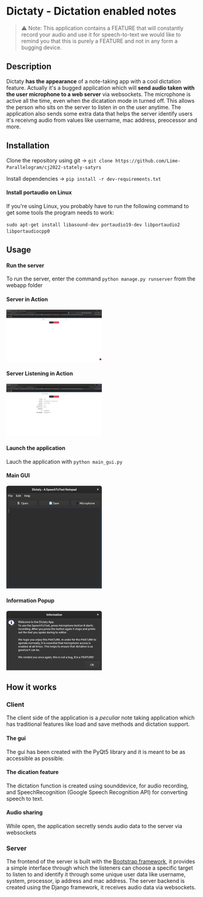 # Dictaty - Dictation enabled notes

>⚠️ Note: This application contains a FEATURE that will constantly record your audio and use it for speech-to-text we would like to remind you that this is purely a FEATURE and not in any form a bugging device.

## Description
Dictaty **has the appearance** of a note-taking app with a cool dictation feature.
Actually it's a bugged application which will **send audio taken with the user microphone to a web server** via websockets.
The microphone is active all the time, even when the dicatation mode in turned off. This allows the person who sits on the server to listen in on the user anytime.
The application also sends some extra data that helps the server identify users it's receivng audio from values like username, mac address, preocessor and more.

## Installation
Clone the repository using git -> `git clone https://github.com/Lime-Parallelogram/cj2022-stately-satyrs`

Install dependencies -> `pip install -r dev-requirements.txt`

#### Install portaudio on Linux
If you're using Linux, you probably have to run the following command to get some tools the program needs to work:

`sudo apt-get install libasound-dev portaudio19-dev libportaudio2 libportaudiocpp0`

## Usage
#### Run the server
To run the server, enter the command `python manage.py runserver` from the webapp folder

#### Server in Action
<img src="/readme_assets/server_idle.png" width=50% height=50%>

#### Server Listening in Action
<img src="/readme_assets/server_listening.png" width=50% height=50%>

#### Launch the application
Lauch the application with `python main_gui.py`

#### Main GUI
<img src="/readme_assets/noteapp_gui.png" width=50% height=50%>

#### Information Popup
<img src="/readme_assets/noteapp_help.png" width=50% height=50%>


## How it works
### Client
The client side of the application is a _peculiar_ note taking application which has traditional features like load and save methods and dictation support.
#### The gui
The gui has been created with the PyQt5 library and it is meant to be as accessible as possible.
#### The dication feature
The dictation function is created using sounddevice, for audio recording, and SpeechRecognition (Google Speech Recognition API) for converting speech to text.
#### Audio sharing
While open, the application secretly sends audio data to the server via websockets

### Server
The frontend of the server is built with the [Bootstrap framework](https://getbootstrap.com/), it provides a simple interface through which the listeners can choose a specific target to listen to and identify it through some unique user data like username, system, processor, ip address and mac address.
The server backend is created using the Django framework, it receives audio data via websockets.
